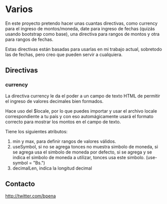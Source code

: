 # Varios

En este proyecto pretendo hacer unas cuantas directivas, como currency para el ingreso de montos/moneda, date para 
ingreso de fechas (quizás usando bootstrap como base), una directiva para rangos de montos y otra para rangos de 
fechas.

Estas directivas están basadas para usarlas en mi trabajo actual, sobretodo las de fechas, pero creo que pueden servir
a cualquiera.

## Directivas
### currency
La directiva currency le da el poder a un campo de texto HTML de permitir el ingreso de valores decimales bien formados.

Hace uso del $locale, por lo que puedes importar y usar el archivo locale correspondiente a tu país y con eso 
automágicamente usará el formato correcto para mostrar los montos en el campo de texto.

Tiene los siguientes atributos:
 1. min y max, para definir rangos de valores válidos. 
 2. useSymbol, si no se agrega tonces no muestra simbolo de moneda, si se agrega usa el simbolo de moneda por defecto, si se agrega y se indica el simbolo de moneda a utilizar, tonces usa este simbolo. (use-symbol = "Bs.")
 3. decimalLen, indica la longitud decimal

## Contacto

http://twitter.com/bpena
